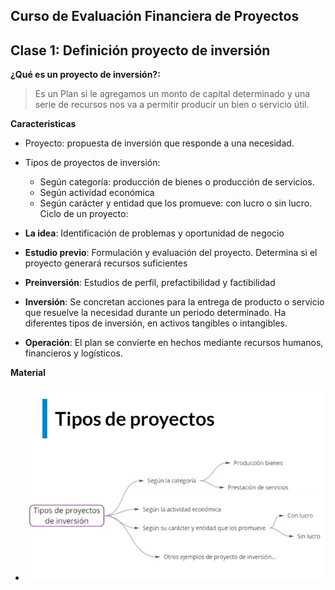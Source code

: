 ## Curso de Evaluación Financiera de Proyectos

## Clase 1: Definición proyecto de inversión

**¿Qué es un proyecto de inversión?:**
> Es un Plan si le agregamos un monto de capital determinado y una serie de recursos nos va a permitir producir un bien o servicio útil. 

**Caracteristicas**
- Proyecto: propuesta de inversión que responde a una necesidad.

- Tipos de proyectos de inversión:
    - Según categoría: producción de bienes o producción de servicios.
    - Según actividad económica
    - Según carácter y entidad que los promueve: con lucro o sin lucro. Ciclo de un proyecto:

- **La idea**: Identificación de problemas y oportunidad de negocio
- **Estudio previo**: Formulación y evaluación del proyecto. Determina si el proyecto generará recursos suficientes
- **Preinversión**: Estudios de perfil, prefactibilidad y factibilidad
- **Inversión**: Se concretan acciones para la entrega de producto o servicio que resuelve la necesidad durante un periodo determinado. Ha diferentes tipos de inversión, en activos tangibles o intangibles.
- **Operación**: El plan se convierte en hechos mediante recursos humanos, financieros y logísticos.

**Material**
- ![ejemplo](../36_CursoEvaluacionFinancieraProyectos/info/Screenshot_1.png)
